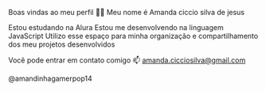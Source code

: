 Boas vindas ao meu perfil 💙💙
Meu nome é Amanda ciccio silva de jesus

Estou estudando na Alura
Estou me desenvolvendo na linguagem JavaScript
Utilizo esse espaço para minha organização e compartilhamento dos meu projetos desenvolvidos

Você pode entrar em contato comigo 📫
amanda.cicciosilva@gmail.com

@amandinhagamerpop14
